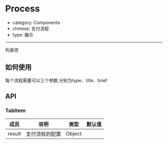 # Process

- category: Components
- chinese: 支付流程
- type: 展示

---

列表项

## 如何使用

每个流程需要可以三个参数,分别为type、title、brief

## API

### TabItem
| 成员        | 说明           | 类型               | 默认值       |
|------------|----------------|--------------------|--------------|
| result    |    支付流程的配置     | Object |    |